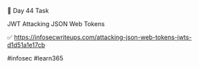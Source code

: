 🎯 Day 44 Task


JWT Attacking JSON Web Tokens


✅ https://infosecwriteups.com/attacking-json-web-tokens-jwts-d1d51a1e17cb


#infosec #learn365
